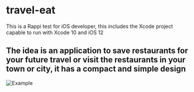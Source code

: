 # travel-eat
This is a Rappi test for iOS developer, this includes the Xcode project capable to run with Xcode 10 and iOS 12 


## The idea is an application to save restaurants for your future travel or visit the restaurants in your town or city, it has a compact and simple design 

![Example](https://cl.ly/62607e5deda8/Screen%252520Recording%2525202019-08-22%252520at%25252011.53%252520AM.gif)
